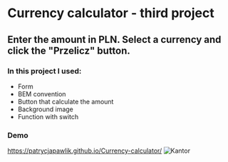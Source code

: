 # Currency calculator - third project 
## Enter the amount in PLN. Select a currency and click the "Przelicz" button.
### In this project I used:
- Form
- BEM convention
- Button that calculate the amount
- Background image
- Function with switch
### Demo
  https://patrycjapawlik.github.io/Currency-calculator/
  ![Kantor]([https://i.postimg.cc/YS7K3ghj/share.png](https://i.postimg.cc/sD8Zvf1T/kalkulator.png))
  
